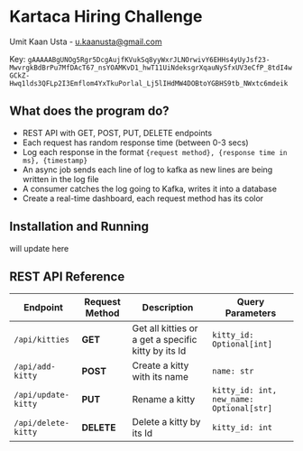 # Kartaca Hiring Challenge

Umit Kaan Usta - u.kaanusta@gmail.com

Key: `gAAAAABgUNOg5Rgr5DcgAujfKVukSq8yyWxrJLNOrwivY6EHHs4yUyJsf23-MwvrgkBdBrPu7MfDAcT67_nsYOAMKvD1_hwT11UiNdeksgrXqauNySfxUV3eCfP_8tdI4wGCkZ-Hwq1lds3QFLp2I3Emflom4YxTkuPorlal_Lj5lIHdMW4DOBtoYGBHS9tb_NWxtc6mdeik`


## What does the program do?
- REST API with GET, POST, PUT, DELETE endpoints
- Each request has random response time (between 0-3 secs)
- Log each response in the format `{request method}, {response time in ms}, {timestamp}`
- An async job sends each line of log to kafka as new lines are being written in the log file
- A consumer catches the log going to Kafka, writes it into a database
- Create a real-time dashboard, each request method has its color

## Installation and Running
will update here

## REST API Reference

| Endpoint | Request Method | Description | Query Parameters |
| ------------ | -------------- | ----------- | ---------------- |
| `/api/kitties` | **GET** | Get all kitties or a get a specific kitty by its Id | `kitty_id: Optional[int]` |
| `/api/add-kitty` | **POST** | Create a kitty with its name | `name: str` |
| `/api/update-kitty` | **PUT** | Rename a kitty | `kitty_id: int, new_name: Optional[str]` |
| `/api/delete-kitty` | **DELETE** | Delete a kitty by its Id | `kitty_id: int` |

